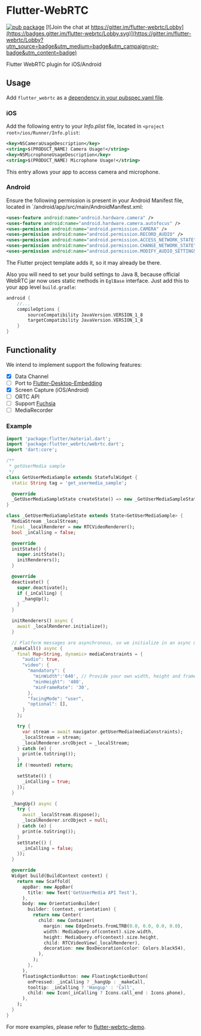 # Flutter-WebRTC
[![pub package](https://img.shields.io/pub/v/flutter_webrtc.svg)](https://pub.dartlang.org/packages/flutter_webrtc) [![Join the chat at https://gitter.im/flutter-webrtc/Lobby](https://badges.gitter.im/flutter-webrtc/Lobby.svg)](https://gitter.im/flutter-webrtc/Lobby?utm_source=badge&utm_medium=badge&utm_campaign=pr-badge&utm_content=badge)

Flutter WebRTC plugin for iOS/Android

## Usage
Add `flutter_webrtc` as a [dependency in your pubspec.yaml file](https://flutter.io/using-packages/).

### iOS

Add the following entry to your _Info.plist_ file, located in `<project root>/ios/Runner/Info.plist`:

```xml
<key>NSCameraUsageDescription</key>
<string>$(PRODUCT_NAME) Camera Usage!</string>
<key>NSMicrophoneUsageDescription</key>
<string>$(PRODUCT_NAME) Microphone Usage!</string>
```

This entry allows your app to access camera and microphone.

### Android

Ensure the following permission is present in your Android Manifest file, located in `<project root>/android/app/src/main/AndroidManifest.xml:

```xml
<uses-feature android:name="android.hardware.camera" />
<uses-feature android:name="android.hardware.camera.autofocus" />
<uses-permission android:name="android.permission.CAMERA" />
<uses-permission android:name="android.permission.RECORD_AUDIO" />
<uses-permission android:name="android.permission.ACCESS_NETWORK_STATE" />
<uses-permission android:name="android.permission.CHANGE_NETWORK_STATE" />
<uses-permission android:name="android.permission.MODIFY_AUDIO_SETTINGS" />
```

The Flutter project template adds it, so it may already be there.

Also you will need to set your build settings to Java 8, because official WebRTC jar now uses static methods in `EglBase` interface. Just add this to your app level `build.gradle`:
```groovy
android {
    //...
    compileOptions {
        sourceCompatibility JavaVersion.VERSION_1_8
        targetCompatibility JavaVersion.VERSION_1_8
    }
}
```

## Functionality
We intend to implement support the following features:

- [X] Data Channel
- [ ] Port to [Flutter-Desktop-Embedding](https://github.com/google/flutter-desktop-embedding)
- [X] Screen Capture (iOS/Android)
- [ ] ORTC API
- [ ] Support [Fuchsia](https://fuchsia.googlesource.com/)
- [ ] MediaRecorder

### Example

```dart
import 'package:flutter/material.dart';
import 'package:flutter_webrtc/webrtc.dart';
import 'dart:core';

/**
 * getUserMedia sample
 */
class GetUserMediaSample extends StatefulWidget {
  static String tag = 'get_usermedia_sample';

  @override
  _GetUserMediaSampleState createState() => new _GetUserMediaSampleState();
}

class _GetUserMediaSampleState extends State<GetUserMediaSample> {
  MediaStream _localStream;
  final _localRenderer = new RTCVideoRenderer();
  bool _inCalling = false;

  @override
  initState() {
    super.initState();
    initRenderers();
  }

  @override
  deactivate() {
    super.deactivate();
    if (_inCalling) {
      _hangUp();
    }
  }

  initRenderers() async {
    await _localRenderer.initialize();
  }

  // Platform messages are asynchronous, so we initialize in an async method.
  _makeCall() async {
    final Map<String, dynamic> mediaConstraints = {
      "audio": true,
      "video": {
        "mandatory": {
          "minWidth":'640', // Provide your own width, height and frame rate here
          "minHeight": '480',
          "minFrameRate": '30',
        },
        "facingMode": "user",
        "optional": [],
      }
    };

    try {
      var stream = await navigator.getUserMedia(mediaConstraints);
      _localStream = stream;
      _localRenderer.srcObject = _localStream;
    } catch (e) {
      print(e.toString());
    }
    if (!mounted) return;

    setState(() {
      _inCalling = true;
    });
  }

  _hangUp() async {
    try {
      await _localStream.dispose();
      _localRenderer.srcObject = null;
    } catch (e) {
      print(e.toString());
    }
    setState(() {
      _inCalling = false;
    });
  }

  @override
  Widget build(BuildContext context) {
    return new Scaffold(
      appBar: new AppBar(
        title: new Text('GetUserMedia API Test'),
      ),
      body: new OrientationBuilder(
        builder: (context, orientation) {
          return new Center(
            child: new Container(
              margin: new EdgeInsets.fromLTRB(0.0, 0.0, 0.0, 0.0),
              width: MediaQuery.of(context).size.width,
              height: MediaQuery.of(context).size.height,
              child: RTCVideoView(_localRenderer),
              decoration: new BoxDecoration(color: Colors.black54),
            ),
          );
        },
      ),
      floatingActionButton: new FloatingActionButton(
        onPressed: _inCalling ? _hangUp : _makeCall,
        tooltip: _inCalling ? 'Hangup' : 'Call',
        child: new Icon(_inCalling ? Icons.call_end : Icons.phone),
      ),
    );
  }
}
```

For more examples, please refer to [flutter-webrtc-demo](https://github.com/cloudwebrtc/flutter-webrtc-demo/).
